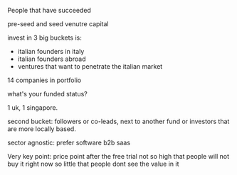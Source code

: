 People that have succeeded 

pre-seed and seed venutre capital 

invest in 3 big buckets is:
- italian founders in italy
- italian founders abroad
- ventures that want to penetrate the italian market

14 companies in portfolio

what's your funded status?

1 uk, 1 singapore.

second bucket: followers or co-leads, next to another fund or investors that are more locally based. 

sector agnostic: prefer software b2b saas

Very key point:
price point after the free trial
not so high that people will not buy it right now
so little that people dont see the value in it

